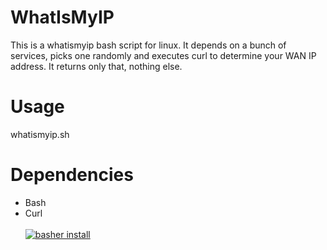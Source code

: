 # WhatIsMyIP
This is a whatismyip bash script for linux.
It depends on a bunch of services, picks one randomly and executes curl to determine your WAN IP address. It returns only that, nothing else.

# Usage
whatismyip.sh

# Dependencies
- Bash
- Curl\
\
[![basher install](https://www.basher.it/assets/logo/basher_install.svg)](https://www.basher.it/package/)

